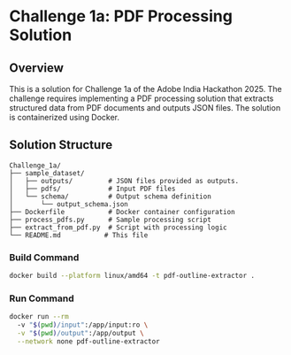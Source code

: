 # Challenge 1a: PDF Processing Solution

## Overview
This is a solution for Challenge 1a of the Adobe India Hackathon 2025. The challenge requires implementing a PDF processing solution that extracts structured data from PDF documents and outputs JSON files. The solution is containerized using Docker.

## Solution Structure
```
Challenge_1a/
├── sample_dataset/
│   ├── outputs/         # JSON files provided as outputs.
│   ├── pdfs/            # Input PDF files
│   └── schema/          # Output schema definition
│       └── output_schema.json
├── Dockerfile           # Docker container configuration
├── process_pdfs.py      # Sample processing script
├── extract_from_pdf.py  # Script with processing logic
└── README.md           # This file
```

### Build Command
```bash
docker build --platform linux/amd64 -t pdf-outline-extractor .
```

### Run Command
```bash
docker run --rm 
  -v "$(pwd)/input":/app/input:ro \
  -v "$(pwd)/output":/app/output \
  --network none pdf-outline-extractor
```